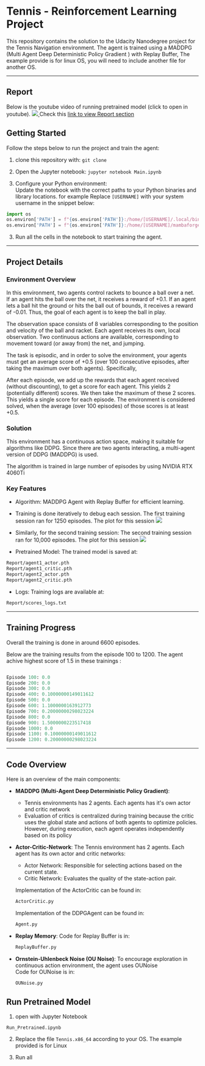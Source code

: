 # Tennis - Reinforcement Learning Project

This repository contains the solution to the Udacity Nanodegree project for the Tennis Navigation environment. The agent is trained using a MADDPG (Multi Agent Deep Deterministic Policy Gradient ) with Replay Buffer, The example provide is for linux OS, you will need to include another file for another OS.

---

## Report

Below is the youtube video of running pretrained model (click to open in youtube).
<a href="https://www.youtube.com/watch?v=t0eosGVAAhs">
<img src="https://github.com/vyredo/udacity_tennis/blob/main/Report/screenshot.jpg"/>
</a>
Check this [link to view Report section](https://github.com/vyredo/udacity_tennis/blob/main/Report/Report.md)

## Getting Started

Follow the steps below to run the project and train the agent:

1. clone this repository with: `git clone`
2. Open the Jupyter notebook: `jupyter notebook Main.ipynb`

3. Configure your Python environment:  
   Update the notebook with the correct paths to your Python binaries and library locations. for example Replace `[USERNAME]` with your system username in the snippet below:

```python
import os
os.environ['PATH'] = f"{os.environ['PATH']}:/home/[USERNAME]/.local/bin"
os.environ['PATH'] = f"{os.environ['PATH']}:/home/[USERNAME]/mambaforge/envs/py310/lib/python3.10/site-packages"
```

3. Run all the cells in the notebook to start training the agent.

---

## Project Details

### Environment Overview

In this environment, two agents control rackets to bounce a ball over a net. If an agent hits the ball over the net, it receives a reward of +0.1. If an agent lets a ball hit the ground or hits the ball out of bounds, it receives a reward of -0.01. Thus, the goal of each agent is to keep the ball in play.

The observation space consists of 8 variables corresponding to the position and velocity of the ball and racket. Each agent receives its own, local observation. Two continuous actions are available, corresponding to movement toward (or away from) the net, and jumping.

The task is episodic, and in order to solve the environment, your agents must get an average score of +0.5 (over 100 consecutive episodes, after taking the maximum over both agents). Specifically,

After each episode, we add up the rewards that each agent received (without discounting), to get a score for each agent. This yields 2 (potentially different) scores. We then take the maximum of these 2 scores.
This yields a single score for each episode.
The environment is considered solved, when the average (over 100 episodes) of those scores is at least +0.5.

### Solution

This environment has a continuous action space, making it suitable for algorithms like DDPG. Since there are two agents interacting, a multi-agent version of DDPG (MADDPG) is used.

The algorithm is trained in large number of episodes by using NVIDIA RTX 4060Ti

### Key Features

- Algorithm: MADDPG Agent with Replay Buffer for efficient learning.

- Training is done iteratively to debug each session. The first training session ran for 1250 episodes. The plot for this session
  <img src="https://github.com/vyredo/udacity_tennis/blob/main/Report/scores_plot_prev_1250.png" />

- Similarly, for the second training session: The second training session ran for 10,000 episodes. The plot for this session
  <img src="https://github.com/vyredo/udacity_tennis/blob/main/Report/scores_plot.png" />

- Pretrained Model: The trained model is saved at:

```bash
Report/agent1_actor.pth
Report/agent1_critic.pth
Report/agent2_actor.pth
Report/agent2_critic.pth
```

- Logs: Training logs are available at:

```bash
Report/scores_logs.txt
```

---

## Training Progress

Overall the training is done in around 6600 episodes.

Below are the training results from the episode 100 to 1200. The agent achive highest score of 1.5 in these trainings :

```mathematica

Episode 100: 0.0
Episode 200: 0.0
Episode 300: 0.0
Episode 400: 0.10000000149011612
Episode 500: 0.0
Episode 600: 1.1000000163912773
Episode 700: 0.20000000298023224
Episode 800: 0.0
Episode 900: 1.5000000223517418
Episode 1000: 0.0
Episode 1100: 0.10000000149011612
Episode 1200: 0.20000000298023224

```

---

## Code Overview

Here is an overview of the main components:

- **MADDPG (Multi-Agent Deep Deterministic Policy Gradient)**:

  - Tennis environments has 2 agents. Each agents has it's own actor and critic network
  - Evaluation of critics is centralized during training because the critic uses the global state and actions of both agents to optimize policies. However, during execution, each agent operates independently based on its policy

- **Actor-Critic-Network**:
  The Tennis environment has 2 agents. Each agent has its own actor and critic networks:

  - Actor Network: Responsible for selecting actions based on the current state.
  - Critic Network: Evaluates the quality of the state-action pair.

  Implementation of the ActorCritic can be found in:

  ```bash
  ActorCritic.py
  ```

  Implementation of the DDPGAgent can be found in:

  ```bash
  Agent.py
  ```

- **Replay Memory**:
  Code for Replay Buffer is in:

  ```bash
  ReplayBuffer.py
  ```

- **Ornstein-Uhlenbeck Noise (OU Noise)**:
  To encourage exploration in continuous action environment, the agent uses OUNoise  
  Code for OUNoise is in:

  ```bash
  OUNoise.py
  ```

## Run Pretrained Model

1. open with Jupyter Notebook

```
Run_Pretrained.ipynb
```

2. Replace the file `Tennis.x86_64` according to your OS. The example provided is for Linux

3. Run all

